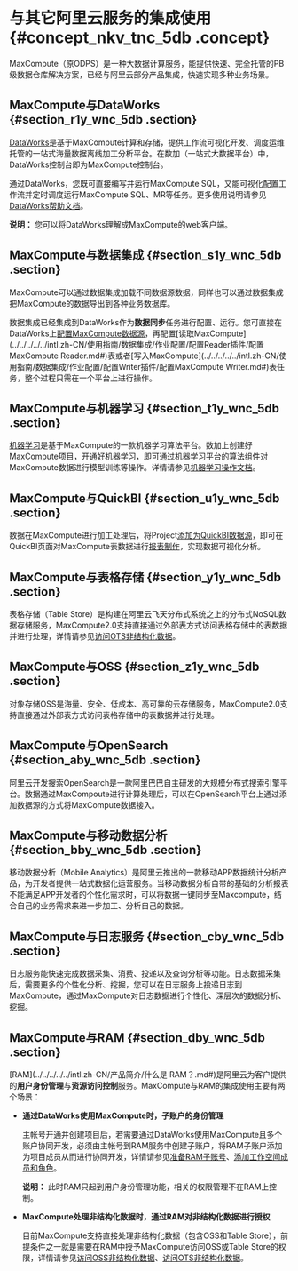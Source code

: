 # 与其它阿里云服务的集成使用 {#concept_nkv_tnc_5db .concept}

MaxCompute（原ODPS）是一种大数据计算服务，能提供快速、完全托管的PB级数据仓库解决方案，已经与阿里云部分产品集成，快速实现多种业务场景。

## MaxCompute与DataWorks {#section_r1y_wnc_5db .section}

[DataWorks](https://www.alibabacloud.com/product/ide)是基于MaxCompute计算和存储，提供工作流可视化开发、调度运维托管的一站式海量数据离线加工分析平台。在数加（一站式大数据平台）中，DataWorks控制台即为MaxCompute控制台。

通过DataWorks，您既可直接编写并运行MaxCompute SQL，又能可视化配置工作流并定时调度运行MaxCompute SQL、MR等任务。更多使用说明请参见[DataWorks帮助文档](https://www.alibabacloud.com/help/zh/product/72772.htm)。

**说明：** 您可以将DataWorks理解成MaxCompute的web客户端。

## MaxCompute与数据集成 {#section_s1y_wnc_5db .section}

MaxCompute可以通过数据集成加载不同数据源数据，同样也可以通过数据集成把MaxCompute的数据导出到各种业务数据库。

数据集成已经集成到DataWorks作为**数据同步**任务进行配置、运行。您可直接在DataWorks上[配置MaxCompute数据源](../../../../../intl.zh-CN/使用指南/数据集成/数据源配置/配置MaxCompute数据源.md#)，再配置[读取MaxCompute](../../../../../intl.zh-CN/使用指南/数据集成/作业配置/配置Reader插件/配置MaxCompute  Reader.md#)表或者[写入MaxCompute](../../../../../intl.zh-CN/使用指南/数据集成/作业配置/配置Writer插件/配置MaxCompute Writer.md#)表任务，整个过程只需在一个平台上进行操作。

## MaxCompute与机器学习 {#section_t1y_wnc_5db .section}

[机器学习](https://www.alibabacloud.com/zh/product/machine-learning)是基于MaxCompute的一款机器学习算法平台。数加上创建好MaxCompute项目，开通好机器学习，即可通过机器学习平台的算法组件对MaxCompute数据进行模型训练等操作。详情请参见[机器学习操作文档](https://www.alibabacloud.com/help/zh/product/30347.html)。

## MaxCompute与QuickBI {#section_u1y_wnc_5db .section}

数据在MaxCompute进行加工处理后，将Project[添加为QuickBI数据源](https://www.alibabacloud.com/help/doc-detail/47483.html)，即可在QuickBI页面对MaxCompute表数据进行[报表制作](https://www.alibabacloud.com/help/doc-detail/48633.html)，实现数据可视化分析。

## MaxCompute与表格存储 {#section_y1y_wnc_5db .section}

表格存储（Table Store）是构建在阿里云飞天分布式系统之上的分布式NoSQL数据存储服务，MaxCompute2.0支持直接通过外部表方式访问表格存储中的表数据并进行处理，详情请参见[访问OTS非结构化数据](https://www.alibabacloud.com/help/faq-detail/54519.htm)。

## MaxCompute与OSS {#section_z1y_wnc_5db .section}

对象存储OSS是海量、安全、低成本、高可靠的云存储服务，MaxCompute2.0支持直接通过外部表方式访问表格存储中的表数据并进行处理。

## MaxCompute与OpenSearch {#section_aby_wnc_5db .section}

阿里云开发搜索OpenSearch是一款阿里巴巴自主研发的大规模分布式搜索引擎平台。数据通过MaxCompoute进行计算处理后，可以在OpenSearch平台上通过添加数据源的方式将MaxCompute数据接入。

## MaxCompute与移动数据分析 {#section_bby_wnc_5db .section}

移动数据分析（Mobile Analytics）是阿里云推出的一款移动APP数据统计分析产品，为开发者提供一站式数据化运营服务。当移动数据分析自带的基础的分析报表不能满足APP开发者的个性化需求时，可以将数据一键同步至Maxcompute，结合自己的业务需求来进一步加工、分析自己的数据。

## MaxCompute与日志服务 {#section_cby_wnc_5db .section}

日志服务能快速完成数据采集、消费、投递以及查询分析等功能。日志数据采集后，需要更多的个性化分析、挖掘，您可以在日志服务上投递日志到MaxCompute，通过MaxCompute对日志数据进行个性化、深层次的数据分析、挖掘。

## MaxCompute与RAM {#section_dby_wnc_5db .section}

[RAM](../../../../../intl.zh-CN/产品简介/什么是 RAM？.md#)是阿里云为客户提供的**用户身份管理**与**资源访问控制**服务。MaxCompute与RAM的集成使用主要有两个场景：

-   **通过DataWorks使用MaxCompute时，子账户的身份管理**

    主帐号开通并创建项目后，若需要通过DataWorks使用MaxCompute且多个账户协同开发，必须由主帐号到RAM服务中创建子账户，将RAM子账户添加为项目成员从而进行协同开发，详情请参见[准备RAM子账号](../../../../../intl.zh-CN/准备工作/管理员使用云账号/准备RAM子账号.md#)、[添加工作空间成员和角色](../../../../../intl.zh-CN/准备工作/管理员使用云账号/添加工作空间成员和角色.md#)。

    **说明：** 此时RAM只起到用户身份管理功能，相关的权限管理不在RAM上控制。

-   **MaxCompute处理非结构化数据时，通过RAM对非结构化数据进行授权**

    目前MaxCompute支持直接处理非结构化数据（包含OSS和Table Store），前提条件之一就是需要在RAM中授予MaxCompute访问OSS或Table Store的权限，详情请参见[访问OSS非结构化数据](../../../../../intl.zh-CN/用户指南/外部表/访问OSS非结构化数据.md)、[访问OTS非结构化数据](../../../../../intl.zh-CN/用户指南/外部表/访问OTS非结构化数据.md)。


